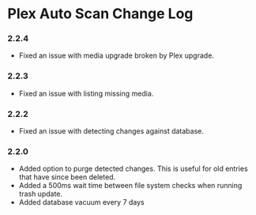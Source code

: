 # Plex Auto Scan Change Log

### 2.2.4
- Fixed an issue with media upgrade broken by Plex upgrade.

### 2.2.3
- Fixed an issue with listing missing media.

### 2.2.2
- Fixed an issue with detecting changes against database.

### 2.2.0
- Added option to purge detected changes. This is useful for old entries that have since been deleted. 
- Added a 500ms wait time between file system checks when running trash update.
- Added database vacuum every 7 days
